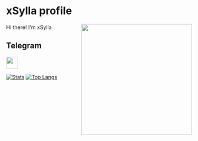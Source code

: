 # xSylla profile
<img align='right' src='https://64.media.tumblr.com/d4b4275455080b20d0c0cd952829a572/ca93ec7f9a6b6c23-e5/s540x810/5ce52aecbb429648797b856f26a1a6505fb895a5.gifv' width='300'>

Hi there! I'm xSylla

## Telegram
[<img src="https://www.vectorlogo.zone/logos/telegram/telegram-tile.svg" width="32">](http://t.me/xSylla)

[![Stats](https://github-readme-stats.vercel.app/api?username=xSylla&show_icons=true&theme=radical)](https://github.com/xSylla)
[![Top Langs](https://github-readme-stats.vercel.app/api/top-langs/?username=xSylla&layout=compact&theme=radical)](https://github.com/xSylla)
